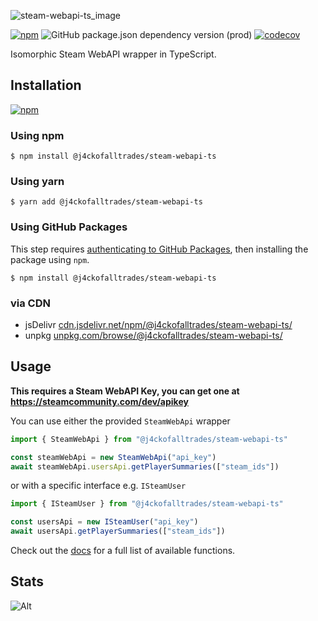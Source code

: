 ![steam-webapi-ts_image](https://res.cloudinary.com/j4ckofalltrades/image/upload/v1697278937/foss/gh-social-icons/steam-webapi-ts_airt7u.png)

[![npm](https://img.shields.io/npm/v/@j4ckofalltrades\/steam-webapi-ts)](https://npmjs.com/package/@j4ckofalltrades/steam-webapi-ts)
![GitHub package.json dependency version (prod)](https://img.shields.io/github/package-json/dependency-version/j4ckofalltrades/steam-webapi-ts/typescript)
[![codecov](https://codecov.io/gh/j4ckofalltrades/steam-webapi-ts/branch/main/graph/badge.svg?token=LA1XCLYEP3)](https://codecov.io/gh/j4ckofalltrades/steam-webapi-ts)

Isomorphic Steam WebAPI wrapper in TypeScript.

## Installation

[![npm](https://nodei.co/npm/@j4ckofalltrades/steam-webapi-ts.png?compact=true)](https://npmjs.com/package/@j4ckofalltrades/steam-webapi-ts)

### Using npm

`$ npm install @j4ckofalltrades/steam-webapi-ts`

### Using yarn

`$ yarn add @j4ckofalltrades/steam-webapi-ts`

### Using GitHub Packages

This step requires [authenticating to GitHub Packages](https://docs.github.com/en/packages/working-with-a-github-packages-registry/working-with-the-npm-registry#authenticating-to-github-packages),
then installing the package using `npm`.

`$ npm install @j4ckofalltrades/steam-webapi-ts`

### via CDN

- jsDelivr [cdn.jsdelivr.net/npm/@j4ckofalltrades/steam-webapi-ts/](https://cdn.jsdelivr.net/npm/@j4ckofalltrades/steam-webapi-ts/)
- unpkg [unpkg.com/browse/@j4ckofalltrades/steam-webapi-ts/](https://unpkg.com/browse/@j4ckofalltrades/steam-webapi-ts/)

## Usage

**This requires a Steam WebAPI Key, you can get one at https://steamcommunity.com/dev/apikey**

You can use either the provided `SteamWebApi` wrapper

```typescript
import { SteamWebApi } from "@j4ckofalltrades/steam-webapi-ts"

const steamWebApi = new SteamWebApi("api_key")
await steamWebApi.usersApi.getPlayerSummaries(["steam_ids"])
```

or with a specific interface e.g. `ISteamUser`

```typescript
import { ISteamUser } from "@j4ckofalltrades/steam-webapi-ts"

const usersApi = new ISteamUser("api_key")
await usersApi.getPlayerSummaries(["steam_ids"])
```

Check out the [docs](https://j4ckofalltrades.github.io/steam-webapi-ts) for a full list of available functions.

## Stats

![Alt](https://repobeats.axiom.co/api/embed/bdef9b1141ca9a44c3596ead68fa815e0c7857f6.svg "Repobeats analytics image")
